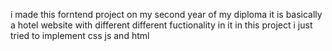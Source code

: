 i made this forntend project on my second year of my diploma it is basically a hotel website with different different fuctionality in it in this project i just tried to implement css js and html
